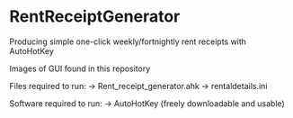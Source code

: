 # RentReceiptGenerator
Producing simple one-click weekly/fortnightly rent receipts with AutoHotKey

Images of GUI found in this repository

Files required to run:
-> Rent_receipt_generator.ahk
-> rentaldetails.ini

Software required to run:
-> AutoHotKey (freely downloadable and usable)
